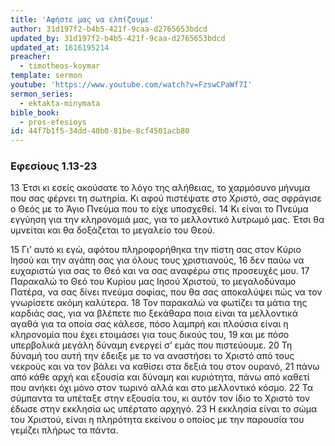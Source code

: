 ```yaml
---
title: 'Αφήστε μας να ελπίζουμε'
author: 31d197f2-b4b5-421f-9caa-d2765653bdcd
updated_by: 31d197f2-b4b5-421f-9caa-d2765653bdcd
updated_at: 1616195214
preacher:
  - timotheos-koymar
template: sermon
youtube: 'https://www.youtube.com/watch?v=FzswCPaWf7I'
sermon_series:
  - ektakta-minymata
bible_book:
  - pros-efesioys
id: 44f7b1f5-34dd-40b0-81be-8cf4501acb80
---
```

### Εφεσίους 1.13-23

13 Έτσι κι εσείς ακούσατε το λόγο της αλήθειας, το χαρμόσυνο μήνυμα που σας φέρνει τη σωτηρία. Κι αφού πιστέψατε στο Χριστό, σας σφράγισε ο Θεός με το Άγιο Πνεύμα που το είχε υποσχεθεί. 14 Κι είναι το Πνεύμα εγγύηση για την κληρονομιά μας, για το μελλοντικό λυτρωμό μας. Έτσι θα υμνείται και θα δοξάζεται το μεγαλείο του Θεού.

15 Γι’ αυτό κι εγώ, αφότου πληροφορήθηκα την πίστη σας στον Κύριο Ιησού και την αγάπη σας για όλους τους χριστιανούς, 16 δεν παύω να ευχαριστώ για σας το Θεό και να σας αναφέρω στις προσευχές μου. 17 Παρακαλώ το Θεό του Κυρίου μας Ιησού Χριστού, το μεγαλοδύναμο Πατέρα, να σας δίνει πνεύμα σοφίας, που θα σας αποκαλύψει πώς να τον γνωρίσετε ακόμη καλύτερα. 18 Τον παρακαλώ να φωτίζει τα μάτια της καρδιάς σας, για να βλέπετε πιο ξεκάθαρα ποια είναι τα μελλοντικά αγαθά για τα οποία σας κάλεσε, πόσο λαμπρή και πλούσια είναι η κληρονομία που έχει ετοιμάσει για τους δικούς του, 19 και με πόσο υπερβολικά μεγάλη δύναμη ενεργεί σ’ εμάς που πιστεύουμε. 20 Τη δύναμή του αυτή την έδειξε με το να αναστήσει το Χριστό από τους νεκρούς και να τον βάλει να καθίσει στα δεξιά του στον ουρανό, 21 πάνω από κάθε αρχή και εξουσία και δύναμη και κυριότητα, πάνω από καθετί που ανήκει όχι μόνο στον τωρινό αλλά και στο μελλοντικό κόσμο. 22 Τα σύμπαντα τα υπέταξε στην εξουσία του, κι αυτόν τον ίδιο το Χριστό τον έδωσε στην εκκλησία ως υπέρτατο αρχηγό. 23 Η εκκλησία είναι το σώμα του Χριστού, είναι η πληρότητα εκείνου ο οποίος με την παρουσία του γεμίζει πλήρως τα πάντα.